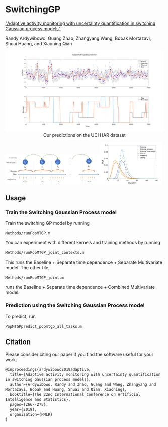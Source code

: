 # SwitchingGP

["Adaptive activity monitoring with uncertainty quantification in switching Gaussian process models"](http://proceedings.mlr.press/v89/ardywibowo19a.html)

Randy Ardywibowo, Guang Zhao, Zhangyang Wang, Bobak Mortazavi, Shuai Huang, and Xiaoning Qian

<p align="center">
  <img src="Figures/fullfull.png" alt="full prediction"/></br>
  <span align="center">Our predictions on the UCI HAR dataset</span>
</p>

<img src="./Figures/semimarkov.png" alt="The Hidden Semi-Markov Model" width="60%"/><img src="./Figures/gampdf.png" alt="The Gamma Hidden State Duration Distribution" width="39%"/></br>


## Usage

### Train the Switching Gaussian Process model

Train the switching GP model by running 

```Methods/runPopMTGP.m```

You can experiment with different kernels and training methods by running 

```Methods/runPopMTGP_joint_contexts.m```

This runs the Baseline + Separate time dependence + Separate Multivariate model. The other file,

```Methods/runPopMTGP_joint.m```

runs the Baseline + Separate time dependence + Combined Multivariate model.

### Prediction using the Switching Gaussian Process model

To predict, run

```PopMTGPpredict_popmtgp_all_tasks.m```

## Citation
Please consider citing our paper if you find the software useful for your work.

```
@inproceedings{ardywibowo2019adaptive,
  title={Adaptive activity monitoring with uncertainty quantification in switching Gaussian process models},
  author={Ardywibowo, Randy and Zhao, Guang and Wang, Zhangyang and Mortazavi, Bobak and Huang, Shuai and Qian, Xiaoning},
  booktitle={The 22nd International Conference on Artificial Intelligence and Statistics},
  pages={266--275},
  year={2019},
  organization={PMLR}
}
```
